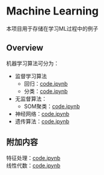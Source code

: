 # Machine Learning

本项目用于存储在学习ML过程中的例子

## Overview

机器学习算法可分为：

- 监督学习算法
  - 回归：[code.ipynb](./regression.ipynb)
  - 分类：[code.ipynb](./classification.ipynb)
- 无监督算法：
  - SOM聚类：[code.ipynb](./som.ipynb)
- 神经网络：[code.ipynb](./neural_network.ipynb)
- 遗传算法：[code.ipynb](./ga.ipynb)

## 附加内容

特征处理：[code.ipynb](./features_process.ipynb)  
线性代数：[code.ipynb](./linear_algebra.ipynb)
